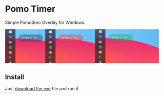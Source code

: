 # Pomo Timer

Simple Pomodoro Overlay for Windows.

![screenshot](docs/screenshot.jpg)

## Install

Just [download the exe](https://github.com/yazdipour/pomodoro-timer-overlay/releases) file and run it.